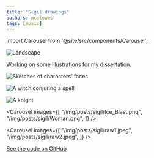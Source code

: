 ```yaml
---
title: "Sigil drawings"
authors: mcclowes
tags: [music]
---
```


import Carousel from '@site/src/components/Carousel';

![Landscape](/img/posts/sigil/Caern.png)

<!--truncate-->

Working on some illustrations for my dissertation.

![Sketches of characters' faces](/img/posts/sigil/Characters.png)

![A witch conjuring a spell](/img/posts/sigil/Fire_Blast.png)

![A knight](/img/posts/sigil/Leor.png)

<Carousel 
  images={[
    "/img/posts/sigil/Ice_Blast.png",
    "/img/posts/sigil/Woman.png",
  ]}
/>

<Carousel 
  images={[
    "/img/posts/sigil/raw1.jpeg",
    "/img/posts/sigil/raw2.jpeg",
  ]}
/>

[See the code on GitHub](https://github.com/mcclowes/knights-and-crosses/tree/master)